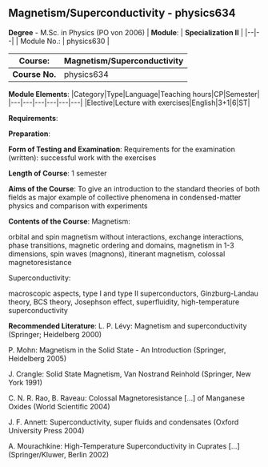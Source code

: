 ## Magnetism/Superconductivity - physics634

**Degree** - M.Sc. in Physics (PO von 2006)
| **Module**: | **Specialization II** |
|--|--|
| Module No.: | physics630 |

| **Course**: | Magnetism/Superconductivity |
|------|------|
| **Course No.** | physics634 |

**Module Elements**:
|Category|Type|Language|Teaching hours|CP|Semester|
|---|---|---|---|---|---|
|Elective|Lecture with exercises|English|3+1|6|ST|

**Requirements**:


**Preparation**:


**Form of Testing and Examination**:
Requirements for the examination (written): successful work with the exercises

**Length of Course**:
1 semester

**Aims of the Course**:
To give an introduction to the standard theories of both fields as major example of collective phenomena in condensed-matter physics and comparison with experiments

**Contents of the Course**:
Magnetism:

orbital and spin magnetism without interactions, exchange interactions, phase transitions, magnetic ordering and domains, magnetism in 1-3 dimensions, spin waves (magnons), itinerant magnetism, colossal magnetoresistance

Superconductivity:

macroscopic aspects, type I and type II superconductors, Ginzburg-Landau theory, BCS theory, Josephson effect, superfluidity, high-temperature superconductivity

**Recommended Literature**:
L. P. Lévy: Magnetism and superconductivity (Springer; Heidelberg 2000)

P. Mohn: Magnetism in the Solid State - An Introduction (Springer, Heidelberg 2005)

J. Crangle: Solid State Magnetism, Van Nostrand Reinhold (Springer, New York 1991)

C. N. R. Rao, B. Raveau: Colossal Magnetoresistance [...] of Manganese Oxides (World Scientific 2004)

J. F. Annett: Superconductivity, super fluids and condensates (Oxford University Press 2004)

A. Mourachkine: High-Temperature Superconductivity in Cuprates [...] (Springer/Kluwer, Berlin 2002)


